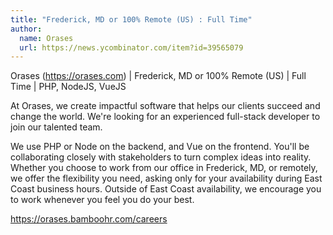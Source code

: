 ```yaml
---
title: "Frederick, MD or 100% Remote (US) : Full Time"
author:
  name: Orases
  url: https://news.ycombinator.com/item?id=39565079
---
```

Orases (<a href="https:&#x2F;&#x2F;orases.com" rel="nofollow">https:&#x2F;&#x2F;orases.com</a>) | Frederick, MD or 100% Remote (US) | Full Time | PHP, NodeJS, VueJS

At Orases, we create impactful software that helps our clients succeed and change the world. We&#x27;re looking for an experienced full-stack developer to join our talented team.

We use PHP or Node on the backend, and Vue on the frontend. You&#x27;ll be collaborating closely with stakeholders to turn complex ideas into reality. Whether you choose to work from our office in Frederick, MD, or remotely, we offer the flexibility you need, asking only for your availability during East Coast business hours. Outside of East Coast availability, we encourage you to work whenever you feel you do your best.

<a href="https:&#x2F;&#x2F;orases.bamboohr.com&#x2F;careers" rel="nofollow">https:&#x2F;&#x2F;orases.bamboohr.com&#x2F;careers</a>
